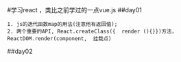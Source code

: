 #学习react ，类比之前学过的一点vue.js
##day01

    1. js的迭代函数map的用法(注意他有返回值);
    2. 两个重要的API, React.createClass({  render (){}})方法，     ReactDOM.render(component,  挂载点)

##day02